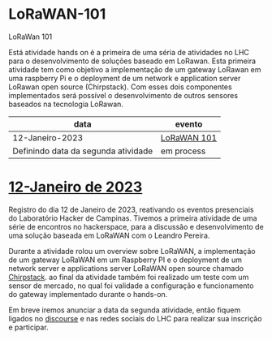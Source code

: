 # LoRaWAN-101


LoRaWan 101

Está atividade hands on é a primeira de uma séria de atividades no LHC para o desenvolvimento de soluções baseado em LoRawan. Esta primeira atividade tem como objetivo a implementação de um gateway LoRawan em uma raspberry Pi e o deployment de um network e application server LoRawan open source (Chirpstack). Com esses dois componentes implementados será possível o desenvolvimento de outros sensores baseados na tecnologia LoRawan.


| data  | evento  |
|----------|----------|
| 12-Janeiro-2023|[LoRaWAN 101](https://eventos.lhc.net.br/event/lorawan-101-atividade-gratuita) |
| Definindo data da segunda atividade | em process |


# [12-Janeiro de 2023](https://discourse.lhc.net.br/t/12-de-janeiro-de-2023-lorawan-101/392)
Registro do dia 12 de Janeiro de 2023, reativando os eventos presenciais do Laboratório Hacker de Campinas. Tivemos a primeira atividade de uma série de encontros no hackerspace, para a discussão e desenvolvimento de uma solução baseada em LoRaWAN com o Leandro Pereira.
 
Durante a atividade rolou um overview sobre LoRaWAN, a implementação de um gateway LoRaWAN em um Raspberry PI e o deployment de um network server e applications server LoRaWAN open source chamado [Chirpstack](https://www.chirpstack.io/). ao final da atividade também foi realizado um teste com um sensor de mercado, no qual foi validade a configuração e funcionamento do gateway implementado durante o hands-on.
 
Em breve iremos anunciar a data da segunda atividade, então fiquem ligados no [discourse](https://discourse.lhc.net.br/) e nas redes sociais do LHC para realizar sua inscrição e participar.


